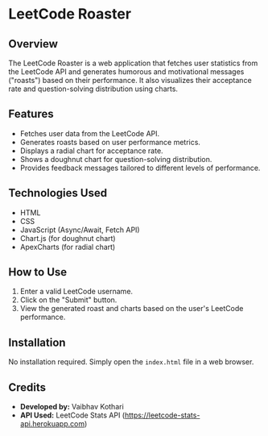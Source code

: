 # LeetCode Roaster

## Overview
The LeetCode Roaster is a web application that fetches user statistics from the LeetCode API and generates humorous and motivational messages ("roasts") based on their performance. It also visualizes their acceptance rate and question-solving distribution using charts.

## Features
- Fetches user data from the LeetCode API.
- Generates roasts based on user performance metrics.
- Displays a radial chart for acceptance rate.
- Shows a doughnut chart for question-solving distribution.
- Provides feedback messages tailored to different levels of performance.

## Technologies Used
- HTML
- CSS
- JavaScript (Async/Await, Fetch API)
- Chart.js (for doughnut chart)
- ApexCharts (for radial chart)

## How to Use
1. Enter a valid LeetCode username.
2. Click on the "Submit" button.
3. View the generated roast and charts based on the user's LeetCode performance.

## Installation
No installation required. Simply open the `index.html` file in a web browser.

## Credits
- **Developed by:** Vaibhav Kothari
- **API Used:** LeetCode Stats API (https://leetcode-stats-api.herokuapp.com)

